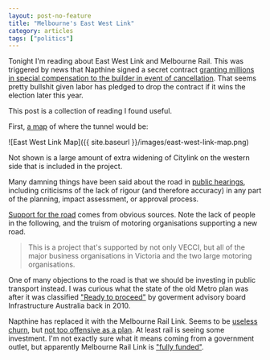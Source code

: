 ```yaml
---
layout: post-no-feature
title: "Melbourne's East West Link"
category: articles
tags: ["politics"]
---
```


Tonight I'm reading about East West Link and Melbourne Rail. This was triggered by news that Napthine signed a secret contract [granting millions in special compensation to the builder in event of cancellation](http://www.theage.com.au/victoria/napthine-grants-millions-in-special-compensation-for-east-west-link-after-builder-threatens-to-walk-20140929-10nqg6.html). That seems pretty bullshit given labor has pledged to drop the contract if it wins the election later this year.

This post is a collection of reading I found useful.

First, [a map](http://www.linkingmelbourne.vic.gov.au/maps/east-west-link) of where the tunnel would be:

![East West Link Map]({{ site.baseurl }}/images/east-west-link-map.png)

Not shown is a large amount of extra widening of Citylink on the western side that is included in the project.

Many damning things have been said about the road in [public hearings][public-hearing], including criticisms of the lack of rigour (and therefore accuracy) in any part of the planning, impact assessment, or approval process.

[public-hearing]: http://eastwestlinkblog.com/2014/04/14/whats-been-said-about-the-east-west-link/

[Support for the road][support] comes from obvious sources. Note the lack of people in the following, and the truism of motoring organisations supporting a new road.

[support]: http://www.theage.com.au/victoria/east-west-link-debate-the-argument-for-and-against-20140912-10fnxd.html

> This is a project that's supported by not only VECCI, but all of the major business organisations in Victoria and the two large motoring organisations.

One of many objections to the road is that we should be investing in public transport instead. I was curious what the state of the old Metro plan was after it was classified ["Ready to proceed"](https://en.wikipedia.org/wiki/Metro_Rail_Capacity_Project) by goverment advisory board Infrastructure Australia back in 2010.

Napthine has replaced it with the Melbourne Rail Link. Seems to be [useless churn][bowen], but [not too offensive as a plan][crikey]. At least rail is seeing some investment. I'm not exactly sure what it means coming from a government outlet, but apparently Melbourne Rail Link is ["fully funded"](http://www.transport.vic.gov.au/projects/melbourne-rail-link/melbourne-rail-link-frequently-asked-questions).

[crikey]: http://blogs.crikey.com.au/theurbanist/2014/05/07/will-napthines-new-route-ruin-melbournes-metro/
[bowen]: http://www.danielbowen.com/2014/05/09/rail-tunnels-compared/


